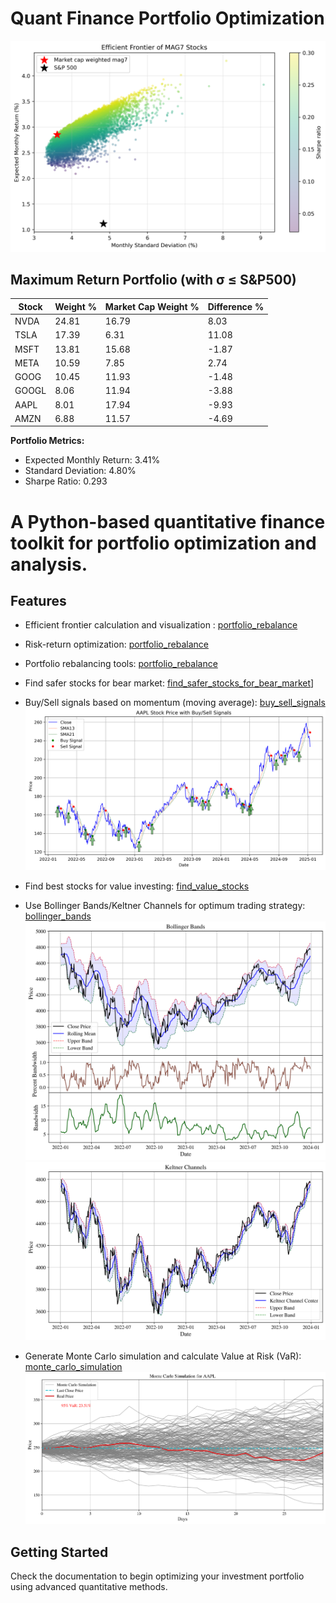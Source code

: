 # Quant Finance Portfolio Optimization

![Efficient Frontier](figures/efficient_frontier.png)

## Maximum Return Portfolio (with σ ≤ S&P500)

| Stock | Weight % | Market Cap Weight % | Difference % |
|-------|----------|-------------------|--------------|
| NVDA  | 24.81    | 16.79             | 8.03         |
| TSLA  | 17.39    | 6.31              | 11.08        |
| MSFT  | 13.81    | 15.68             | -1.87        |
| META  | 10.59    | 7.85              | 2.74         |
| GOOG  | 10.45    | 11.93             | -1.48        |
| GOOGL | 8.06     | 11.94             | -3.88        |
| AAPL  | 8.01     | 17.94             | -9.93        |
| AMZN  | 6.88     | 11.57             | -4.69        |

**Portfolio Metrics:**
- Expected Monthly Return: 3.41%
- Standard Deviation: 4.80%
- Sharpe Ratio: 0.293

# A Python-based quantitative finance toolkit for portfolio optimization and analysis.

## Features
- Efficient frontier calculation and visualization : [portfolio_rebalance](portfolio_rebalance.ipynb)
- Risk-return optimization: [portfolio_rebalance](portfolio_rebalance.ipynb)
- Portfolio rebalancing tools: [portfolio_rebalance](portfolio_rebalance.ipynb)
- Find safer stocks for bear market: [find_safer_stocks_for_bear_market](find_safer_stocks_for_bear_market.ipynb)]
- Buy/Sell signals based on momentum (moving average): [buy_sell_signals](buy_sell_signals.ipynb)
![Buy/Sell Signal using momentum](figures/AAPL_stock_price.png)

- Find best stocks for value investing: [find_value_stocks](find_value_stocks.ipynb)
- Use Bollinger Bands/Keltner Channels for optimum trading strategy: [bollinger_bands](bollinger_bands.ipynb)
![Bollinger Bands](figures/bollinger_bands.png)
![Keltner Channels](figures/keltner_channels.png)

- Generate Monte Carlo simulation and calculate Value at Risk (VaR): [monte_carlo_simulation](monte_carlo_simulation.ipynb)
![Monte Carlo Simulation](figures/monte_carlo_simulation.png)

## Getting Started
Check the documentation to begin optimizing your investment portfolio using advanced quantitative methods.
